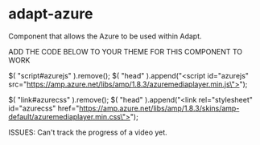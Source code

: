 adapt-azure
================

Component that allows the Azure to be used within Adapt. 

ADD THE CODE BELOW TO YOUR THEME FOR THIS COMPONENT TO WORK

$( "script#azurejs" ).remove();
$( "head" ).append("<script id=\"azurejs\" src=\"https://amp.azure.net/libs/amp/1.8.3/azuremediaplayer.min.js\"></script>");

$( "link#azurecss" ).remove();
$( "head" ).append("<link rel=\"stylesheet\" id=\"azurecss\" href=\"https://amp.azure.net/libs/amp/1.8.3/skins/amp-default/azuremediaplayer.min.css\">");

ISSUES: Can't track the progress of a video yet.
